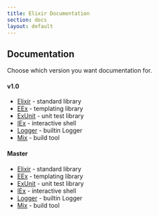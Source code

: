 ```yaml
---
title: Elixir Documentation
section: docs
layout: default
---
```


## Documentation

Choose which version you want documentation for.

<span id="stable"></span>
#### v1.0

* [Elixir](/docs/stable/elixir) - standard library
* [EEx](/docs/stable/eex) - templating library
* [ExUnit](/docs/stable/ex_unit) - unit test library
* [IEx](/docs/stable/iex) - interactive shell
* [Logger](/docs/stable/logger) - builtin Logger
* [Mix](/docs/stable/mix) - build tool

#### Master

* [Elixir](/docs/master/elixir) - standard library
* [EEx](/docs/master/eex) - templating library
* [ExUnit](/docs/master/ex_unit) - unit test library
* [IEx](/docs/master/iex) - interactive shell
* [Logger](/docs/master/logger) - builtin Logger
* [Mix](/docs/master/mix) - build tool
